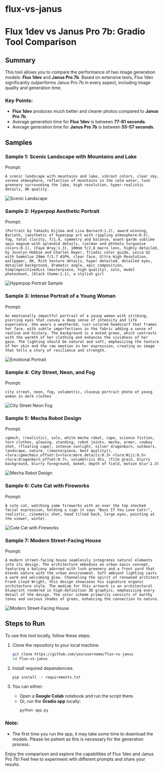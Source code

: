 # flux-vs-janus

# Flux 1dev vs Janus Pro 7b: Gradio Tool Comparison

## Summary

This tool allows you to compare the performance of two image generation models: **Flux 1dev** and **Janus Pro 7b**. Based on extensive tests, Flux 1dev significantly outperforms Janus Pro 7b in every aspect, including image quality and generation time.

### Key Points:
- **Flux 1dev** produces much better and clearer photos compared to **Janus Pro 7b**.
- Average generation time for **Flux 1dev** is between **77-81 seconds**.
- Average generation time for **Janus Pro 7b** is between **55-57 seconds**.

## Samples

### Sample 1: Scenic Landscape with Mountains and Lake

Prompt:
```plaintext
A scenic landscape with mountains and lake, vibrant colors, clear sky, serene atmosphere, reflection of mountains in the calm water, lush greenery surrounding the lake, high resolution, hyper-realistic details, 8K quality.
```

![Scenic Landscape](images/scenic_landscape_sample.png)

### Sample 2: Hyperpop Aesthetic Portrait

Prompt:
```plaintext
(Portrait by Takashi Kijima and Lisa Barnard:1.2), award winning, Barioth, (aesthetic of hyperpop art with rippling atmosphere:0.5), fog, total clarity, f/1.4, symmetry and balance, avant-garde sublime opus magnum with splendid details, (salmon and phthalo turquoise colors:0.1), (Faye Wray:1.3), 100mm f/2.8 macro lens, highly detailed, by Jocelyn Hobbie and Charles Dwyer, Triadic color guide, Leica Q2 with Summilux 28mm f/1.7 ASPH, clear face, Ultra High Resolution, wallpaper, 8K, Rich texture details, hyper detailed, detailed eyes, detailed background, dramatic angle, epic composition, SimplepositiveXLv1 (masterpiece, high quality), solo, model photoshoot, (black theme:1.1), a stylish girl
```

![Hyperpop Portrait Sample](images/hyperpop_portrait_sample.png)

### Sample 3: Intense Portrait of a Young Woman

Prompt:
```plaintext
An emotionally impactful portrait of a young woman with striking, piercing eyes that convey a deep sense of intensity and life experience. She wears a weathered, rust-colored headscarf that frames her face, with subtle imperfections in the fabric adding a sense of realism and history. The background is a muted green, which contrasts with the warmth of her clothing and enhances the vividness of her gaze. The lighting should be natural and soft, emphasizing the texture of her skin and the raw emotion in her expression, creating an image that tells a story of resilience and strength.
```

![Emotional Portrait](images/emotional_portrait_sample.png)

### Sample 4: City Street, Neon, and Fog

Prompt:
```plaintext
city street, neon, fog, volumetric, closeup portrait photo of young woman in dark clothes
```

![City Street Neon Fog](images/city_neon_fog_sample.png)

### Sample 5: Mecha Robot Design

Prompt:
```plaintext
cgmech, (realistic), solo, white mecha robot, cape, science fiction, torn clothes, glowing, standing, robot joints, mecha, armor, cowboy shot, (floating cape), intense sunlight, silver dragonborn, outdoors, landscape, nature, ((masterpiece, best quality)), <lora:cgmechmix_offset:1><lora:more_details:0.3> <lora:Niji:0.5><lora:dragonborn_offset:0.7>, volumetrics dtx, (film grain, blurry background, blurry foreground, bokeh, depth of field, motion blur:1.3)
```

![Mecha Robot Design](images/mecha_robot_sample.png)

### Sample 6: Cute Cat with Fireworks

Prompt:
```plaintext
A cute cat, watching some fireworks with an over the top shocked facial expression, holding a sign it says "Buzz If You Love Cats!", realistic, cinematic shot, head tilted back, large eyes, pointing at the viewer, winter.
```

![Cute Cat with Fireworks](images/cute_cat_fireworks_sample.png)

### Sample 7: Modern Street-Facing House

Prompt:
```plaintext
A modern street-facing house seamlessly integrates natural elements into its design. The architecture embodies an urban oasis concept, featuring a balcony adorned with lush greenery and a front yard that blends nature with the urban environment. Soft ambient lighting casts a warm and welcoming glow. Channeling the spirit of renowned architect Frank Lloyd Wright, this design showcases his signature organic architecture style. The medium for this artwork is an architectural blueprint rendered in high-definition 3D graphics, emphasizing every detail of the design. The color scheme primarily consists of earthy tones and various shades of green, enhancing the connection to nature.
```

![Modern Street-Facing House](images/modern_house_sample.png)

## Steps to Run

To use this tool locally, follow these steps:

1. Clone the repository to your local machine.
   ```bash
   git clone https://github.com/yourusername/flux-vs-janus
   cd flux-vs-janus
   ```

2. Install required dependencies.
   ```bash
   pip install -r requirements.txt
   ```

3. You can either:
   - Open a **Google Colab** notebook and run the script there.
   - Or, run the **Gradio app** locally:
     ```bash
     python app.py
     ```

### Note:
- The first time you run the app, it may take some time to download the models. Please be patient as this is necessary for the generation process.

Enjoy the comparison and explore the capabilities of Flux 1dev and Janus Pro 7b! Feel free to experiment with different prompts and share your results.

